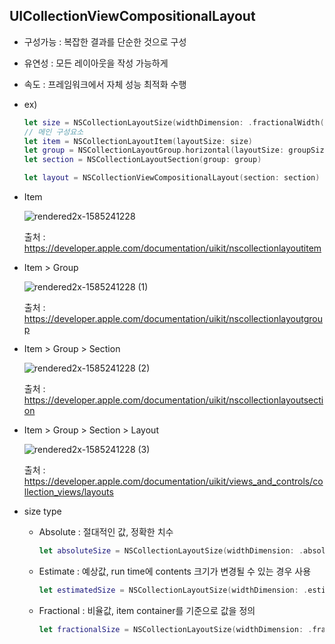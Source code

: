 ## UICollectionViewCompositionalLayout
- 구성가능 : 복잡한 결과를 단순한 것으로 구성
- 유연성 : 모든 레이아웃을 작성 가능하게
- 속도 : 프레임워크에서 자체 성능 최적화 수행

- ex)
  ```swift
  let size = NSCollectionLayoutSize(widthDimension: .fractionalWidth(0.3), heightDimension: .fractionalHeight(0.75))
  // 메인 구성요소
  let item = NSCollectionLayoutItem(layoutSize: size)
  let group = NSCollectionLayoutGroup.horizontal(layoutSize: groupSize, subitem: item, count: 3)
  let section = NSCollectionLayoutSection(group: group)
  
  let layout = NSCollectionViewCompositionalLayout(section: section)
  ```
- Item

  ![rendered2x-1585241228](https://user-images.githubusercontent.com/46417892/147544677-a16f0891-d981-43af-9244-7498fe64e8a5.png)
  
   출처 : https://developer.apple.com/documentation/uikit/nscollectionlayoutitem

- Item > Group

  ![rendered2x-1585241228 (1)](https://user-images.githubusercontent.com/46417892/147546249-0e440041-fe38-4d60-a94b-f4a05e597e70.png)
  
  출처 : https://developer.apple.com/documentation/uikit/nscollectionlayoutgroup
  
- Item > Group > Section

  ![rendered2x-1585241228 (2)](https://user-images.githubusercontent.com/46417892/147546306-3b9d0742-0f88-4a43-85b2-dd33444dc814.png)
  
  출처 : https://developer.apple.com/documentation/uikit/nscollectionlayoutsection

- Item > Group > Section > Layout

  ![rendered2x-1585241228 (3)](https://user-images.githubusercontent.com/46417892/147546700-524ca568-8eba-4ba9-9936-f0e363e4a95f.png)

  출처 : https://developer.apple.com/documentation/uikit/views_and_controls/collection_views/layouts

- size type
  - Absolute : 절대적인 값, 정확한 치수
    ```swift
    let absoluteSize = NSCollectionLayoutSize(widthDimension: .absolute(44), heightDimension: .absolute(44))
    ```
  - Estimate : 예상값, run time에 contents 크기가 변경될 수 있는 경우 사용
    ```swift
    let estimatedSize = NSCollectionLayoutSize(widthDimension: .estimated(44), heightDimension: .estimated(44))
    ```
  - Fractional : 비율값, item container를 기준으로 값을 정의
    ```swift
    let fractionalSize = NSCollectionLayoutSize(widthDimension: .fractionalWidth(44), heightDimension: .fractionalWidth(44))
    ```
